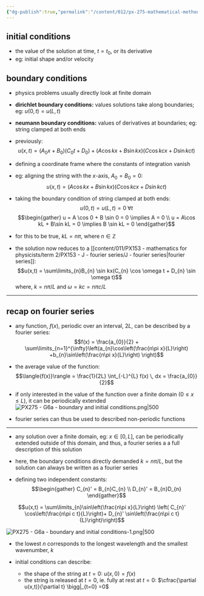 ```yaml
---
{"dg-publish":true,"permalink":"/content/012/px-275-mathematical-methods/term-2/g-partial-differential-equations/px-275-g6-boundary-and-initial-conditions/","noteIcon":"1","created":"2025-08-27T13:15:23.663+01:00","updated":"2025-01-29T10:13:40.000+00:00"}
---
```


## initial conditions
- the value of the solution at time, $t = t_{0}$, or its derivative
- eg: initial shape and/or velocity
## boundary conditions
- physics problems usually directly look at finite domain

- **dirichlet boundary conditions:** values solutions take along boundaries; eg: $u(0,t) = u(L,t)$
- **neumann boundary conditions:** values of derivatives at boundaries; eg: string clamped at both ends

- previously:
$$u(x,t) =( A_{0}x + B_{0})(C_{0}t + D_{0}) + (A \cos kx + B\sin kx)(C\cos kcx + D\sin kct)$$
- defining a coordinate frame where the constants of integration vanish
- eg: aligning the string with the $x$-axis, $A_{0}= B_{0} = 0:$
$$u(x,t) = (A \cos kx + B\sin kx)(C\cos kcx + D\sin kct)$$
- taking the boundary condition of string clamped at both ends: 
$$u(0,t) = u(L,t) = 0 \; \forall t$$
$$\begin{gather}
u = A \cos 0 + B \sin  0 = 0 \implies A = 0 \\
u = A\cos kL + B\sin kL = 0 \implies B \sin kL = 0
\end{gather}$$
- for this to be true, $kL = n \pi$, where $n\in \mathbb{Z}$
- the solution now reduces to a [[content/011/PX153 - mathematics for physicists/term 2/PX153 - J - fourier series/J - fourier series\|fourier series]]:
$$u(x,t) = \sum\limits_{n}B_{n} \sin kx(C_{n} \cos \omega t + D_{n} \sin \omega t)$$
	where, $k = n\pi / L$ and $\omega = kc = n\pi c / L$

___
## recap on fourier series
- any function, $f(x)$, periodic over an interval, $2L$, can be described by a fourier series:
$$f(x) = \frac{a_{0}}{2} + \sum\limits_{n=1}^{\infty}\left(a_{n}\cos\left(\frac{n\pi x}{L}\right) +b_{n}\sin\left(\frac{n\pi x}{L}\right) \right)$$
- the average value of the function:
$$\langle{f(x)}\rangle = \frac{1}{2L} \int_{-L}^{L} f(x) \, dx = \frac{a_{0}}{2}$$
- if only interested in the value of the function over  a finite domain $(0 \leq x \leq L)$, it can be periodically extended
![PX275 - G6a - boundary and initial conditions.png|500](/img/user/pics/PX275%20-%20G6a%20-%20boundary%20and%20initial%20conditions.png)

- fourier series can thus be used to described non-periodic functions
___

- any solution over a finite domain, eg: $x \in [0,L]$, can be periodically extended outside of this domain, and thus, a fourier series a a full description of this solution
- here, the boundary conditions directly demanded $k = n\pi/L$, but the solution can always be written as a fourier series

- defining two independent constants:
$$\begin{gather}
C_{n}' = B_{n}C_{n} \\ 
D_{n}' = B_{n}D_{n}
\end{gather}$$

$$u(x,t) = \sum\limits_{n}\sin\left(\frac{n\pi x}{L}\right) \left( C_{n}' \cos\left(\frac{n\pi c t}{L}\right)+ D_{n}' \sin\left(\frac{n\pi c t}{L}\right)\right)$$

![PX275 - G6a - boundary and initial conditions-1.png|500](/img/user/pics/PX275%20-%20G6a%20-%20boundary%20and%20initial%20conditions-1.png)

- the lowest $n$ corresponds to the longest wavelength and the smallest wavenumber, $k$

- initial conditions can describe:
	- the shape of the string at $t=0:$ $u(x,0) = f(x)$
	- the string is released at $t=0$, ie. fully at rest at $t=0:$ $\cfrac{\partial u(x,t)}{\partial t} \bigg|_{t=0}  =0$
